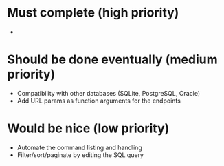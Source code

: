 # Must complete (high priority)
- 

# Should be done eventually (medium priority)
- Compatibility with other databases (SQLite, PostgreSQL, Oracle)
- Add URL params as function arguments for the endpoints

# Would be nice (low priority)
- Automate the command listing and handling
- Filter/sort/paginate by editing the SQL query
